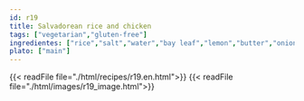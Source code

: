```yaml
---
id: r19
title: Salvadorean rice and chicken
tags: ["vegetarian","gluten-free"]
ingredientes: ["rice","salt","water","bay leaf","lemon","butter","onion","marsala wine","black pepper","coarse salt","cinnamon","rice starch","milk"]
plato: ["main"]
---
```


{{< readFile file="./html/recipes/r19.en.html">}}
{{< readFile file="./html/images/r19_image.html">}}